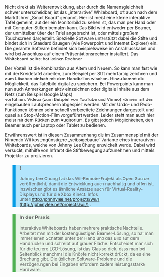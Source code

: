 Nicht direkt als Weiterentwicklung, aber durch die Namensgleichheit schwer unterscheidbar, ist das „interaktive“ Whiteboard, oft auch nach dem Marktführer „Smart Board“ genannt. Hier ist meist eine kleine interaktive Tafel gemeint, auf der ein Monitorbild zu sehen ist, das man per Hand oder mit Computer-Stiften bemalen kann. Das Bild wird entweder per Beamer, der unmittelbar über der Tafel angebracht ist, oder mittels großem Touchscreen dargestellt. Spezielle Software unterstützt dabei die Stifte und bindet sich in Standardlösungen (wie Powerpoint und Internet Explorer) ein. Die gesamte Software befindet sich beispielsweise im Anschlusskabel und wird bei Anschluss auf einem Präsentationsrechner installiert. Das Whiteboard selbst hat keinen Rechner.

Der Vorteil ist die Kombination aus Altem und Neuem. So kann man fast wie mit der Kreidetafel arbeiten, zum Beispiel per Stift mehrfarbig zeichnen und zum Löschen einfach mit dem Handballen wischen. Hinzu kommt die Möglichkeit, das Tafelbild digital zu speichern. Bei Powerpoints kann man nun auch Anmerkungen aktiv einzeichnen oder digitale Inhalte aus dem Netz (zum Beispiel Google Maps)  
vorführen. Videos (zum Beispiel von YouTube und Vimeo) können mit den eingebauten Lautsprechern abgespielt werden. Mit der Undo- und Redo-Funktionen können sehr schnell vorbereitete Zeichnungen dargestellt und quasi als Stop-Motion-Film vorgeführt werden. Leider steht man auch hier meist mit dem Rücken zum Auditorium. Es gibt jedoch Möglichkeiten, den Beamer auch per Laptop oder Tablet zu bedienen.

Erwähnenswert ist in diesem Zusammenhang die im Zusammenspiel mit der Nintendo Wii kostengünstigere „selbstgebaute“ Variante eines interaktiven Whiteboards, welche von Johnny Lee Chung entwickelt wurde. Dabei wird versucht, mithilfe von Infrarot die Stiftbewegung aufzunehmen und mittels Projektor zu projizieren.

<blockquote style="background: #B3E5FC; border-left: 10px solid #039BE5">

### !

Johnny Lee Chung hat das Wii-Remote-Projekt als Open Source veröffentlicht, damit die Entwicklung auch nachhaltig und offen ist. Inzwischen gibt es ähnliche Ansätze auch für Virtual-Reality-Displays und für die Xbox Kinect. Infos unter[](http://http://johnnylee.net/projects/wii/)[http://johnnylee.net/projects/wii/](http://johnnylee.net/projects/wii/) .

</blockquote>

<blockquote style="background: #E8F5E9; border-left: 10px solid #4CAF50">

### In der Praxis

Interaktive Whiteboards haben mehrere praktische Nachteile. Arbeitet man mit der kostengünstigen Beamer-Lösung, so hat man immer einen Schatten unter der Hand und das Bild auf dem Handrücken und schreibt auf grauer Fläche. Entscheidet man sich für die teurere LCD-Lösung, ist das Glas so dick, dass man bei Seitenblick manchmal die Knöpfe nicht korrekt drückt, da es eine Brechung gibt. Die üblichen Software-Probleme und die Verzögerungen bei Eingaben erfordern zudem leistungsstarke Hardware.

</blockquote>
